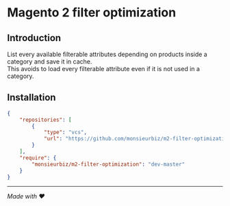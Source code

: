 # Magento 2 filter optimization

## Introduction

List every available filterable attributes depending on products inside a category and save it in cache.  
This avoids to load every filterable attribute even if it is not used in a category.

## Installation

```json
{
    "repositories": [
        {
            "type": "vcs",
            "url": "https://github.com/monsieurbiz/m2-filter-optimization.git"
        }
    ],
    "require": {
        "monsieurbiz/m2-filter-optimization": "dev-master"
    }
}
```
---
*Made with :heart:*